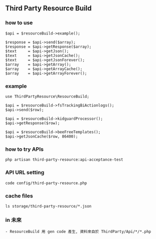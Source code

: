 ## Third Party Resource Build

### how to use
```
$api = $resourceBuild->example();
   
$response = $api->send($array);
$response = $api->getResponse($array);
$text     = $api->getJson();
$text     = $api->getJsonCache();
$text     = $api->getJsonForever();
$array    = $api->getArray();
$array    = $api->getArrayCache();
$array    = $api->getArrayForever();
```

### example
```
use ThirdPartyResource\ResourceBuild;
 
$api = $resourceBuild->fsTrackingBiActionlogs();
$api->send($row);
    
$api = $resourceBuild->kidguardProcessor();
$api->getResponse($row);
    
$api = $resourceBuild->beeFreeTemplates();
$api->getJsonCache($row, 86400);
```

### how to try APIs
```
php artisan third-party-resource:api-acceptance-test
```

### API URL setting
```
code config/third-party-resource.php
```

### cache files
```
ls storage/third-party-resource/*.json
```

### in 未來
```
- ResourceBuild 用 gen code 產生, 資料來自於 ThirdParty/Api/*/*.php
```
